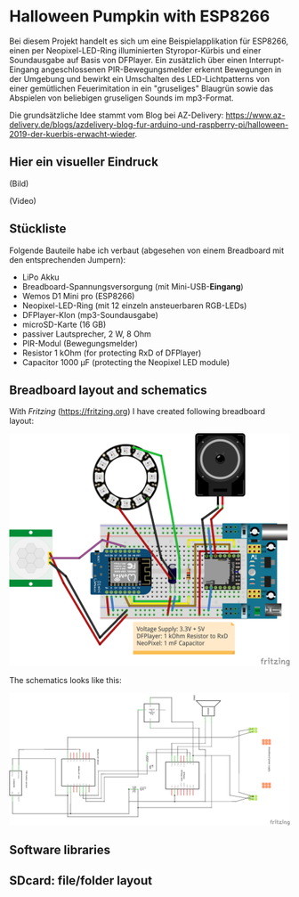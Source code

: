 # Halloween Pumpkin with ESP8266

Bei diesem Projekt handelt es sich um eine Beispielapplikation für ESP8266, einen per Neopixel-LED-Ring illuminierten Styropor-Kürbis und einer Soundausgabe auf Basis von DFPlayer. Ein zusätzlich über einen Interrupt-Eingang angeschlossenen PIR-Bewegungsmelder erkennt Bewegungen in der Umgebung und bewirkt ein Umschalten des LED-Lichtpatterns von einer gemütlichen Feuerimitation in ein "gruseliges" Blaugrün sowie das Abspielen von beliebigen gruseligen Sounds im mp3-Format.

Die grundsätzliche Idee stammt vom Blog bei AZ-Delivery: https://www.az-delivery.de/blogs/azdelivery-blog-fur-arduino-und-raspberry-pi/halloween-2019-der-kuerbis-erwacht-wieder.

## Hier ein visueller Eindruck

(Bild)

(Video)

## Stückliste

Folgende Bauteile habe ich verbaut (abgesehen von einem Breadboard mit den entsprechenden Jumpern):

- LiPo Akku
- Breadboard-Spannungsversorgung (mit Mini-USB-**Eingang**)
- Wemos D1 Mini pro (ESP8266)
- Neopixel-LED-Ring (mit 12 einzeln ansteuerbaren RGB-LEDs)
- DFPlayer-Klon (mp3-Soundausgabe)
- microSD-Karte (16 GB)
- passiver Lautsprecher, 2 W, 8 Ohm
- PIR-Modul (Bewegungsmelder)
- Resistor 1 kOhm (for protecting RxD of DFPlayer)
- Capacitor 1000 µF (protecting the Neopixel LED module)

## Breadboard layout and schematics

<!-- Mit Fritzing (https://fritzing.org) habe ich folgenden Schaltplan erstellt: -->
With *Fritzing* (https://fritzing.org) I have created following breadboard layout:

![Breadboard Layout](./fritzing/esp8266_Neopixel_PIR_Halloween_Breadboard.png)

The schematics looks like this:

![Schematics](./fritzing/esp8266_Neopixel_PIR_Halloween_Schematics.png)

## Software libraries

## SDcard: file/folder layout












<!--  -->
